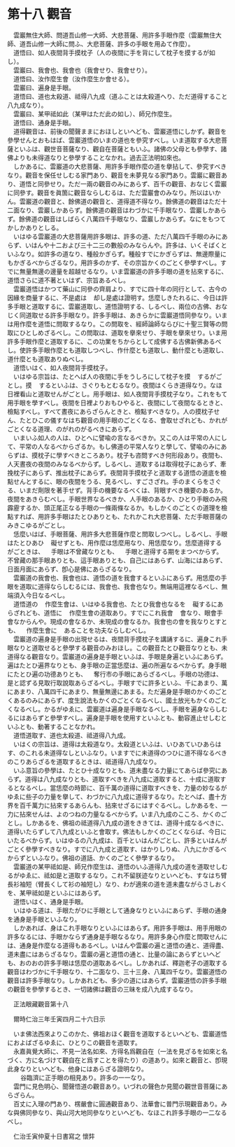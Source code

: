 # 第十八 觀音
　雲巖無住大師、問道吾山修一大師、大悲菩薩、用許多手眼作麼（雲巖無住大師、道吾山修一大師に問ふ、大悲菩薩、許多の手眼を用ゐて作麼）。  
　道悟曰、如人夜間背手摸枕子（人の夜間に手を背にして枕子を摸するが如し）。  
　雲巖曰、我會也、我會也（我會せり、我會せり）。  
　道悟曰、汝作麼生會（汝作麼生か會せる）。  
　雲巖曰、遍身是手眼。  
　道悟曰、道也太殺道、祗得八九成（道ふことは太殺道へり、ただ道得すること八九成なり）。  
　雲巖曰、某甲祗如此（某甲はただ此の如し）、師兄作麼生。  
　道悟曰、通身是手眼。  
　道得觀音は、前後の聞聲ままにおほしといへども、雲巖道悟にしかず。觀音を參學せんとおもはば、雲巖道悟のいまの道也を參究すべし。いま道取する大悲菩薩といふは、觀世音菩薩なり、觀自在菩薩ともいふ。諸佛の父母とも參學す、諸佛よりも未得道なりと參學することなかれ。過去正法明如來也。  
　しかあるに、雲巖道の大悲菩薩、用許多手眼作麼の道を擧拈して、參究すべきなり。觀音を保任せしむる家門あり、觀音を未夢見なる家門あり。雲巖に觀音あり、道悟と同參せり。ただ一兩の觀音のみにあらず、百千の觀音、おなじく雲巖に同參す。觀音を眞箇に觀音ならしむるは、ただ雲巖會のみなり。所以はいかん。雲巖道の觀音と、餘佛道の觀音と、道得道不得なり。餘佛道の觀音はただ十二面なり、雲巖しかあらず。餘佛道の觀音はわづかに千手眼なり、雲巖しかあらず。餘佛道の觀音はしばらく八萬四千手眼なり、雲巖しかあらず。なにをもつてかしかありとしる。  
　いはゆる雲巖道の大悲菩薩用許多眼は、許多の道、ただ八萬四千手眼のみにあらず、いはんや十二および三十二三の數般のみならんや。許多は、いくそばくといふなり。如許多の道なり、種般かぎらず。種般すでにかぎらずは、無邊際量にもかぎるべからざるなり。用許多のかず、その宗旨かくのごとく參學すべし。すでに無量無邊の邊量を超越せるなり。いま雲巖道の許多手眼の道を拈來するに、道悟さらに道不著といはず、宗旨あるべし。  
　雲巖道悟はかつて藥山に同參の齊肩より、すでに四十年の同行として、古今の因緣を商量するに、不是處は<img width="16" height="16" src="_cwm5E3j.png" border="0">却し是處は證明す。恁麼しきたれるに、今日は許多手眼と道取するに、雲巖道取し、道悟證明する、しるべし、兩位の古佛、おなじく同道取せる許多手眼なり。許多手眼は、あきらかに雲巖道悟同參なり。いまは用作麼を道悟に問取するなり。この問取を、經師論師ならびに十聖三賢等の問取にひとしめざるべし。この問取は、道取を擧來せり、手眼を擧來せり。いま用許多手眼作麼と道取するに、この功業をちからとして成佛する古佛新佛あるべし。使許多手眼作麼とも道取しつべし、作什麼とも道取し、動什麼とも道取し、道什麼とも道取ありぬべし。  
　道悟いはく、如人夜間背手摸枕子。  
　いはゆる宗旨は、たとへば人の夜間に手をうしろにして枕子を摸<img width="16" height="16" src="_cyTPLd6.png" border="0">するがごとし。摸<img width="16" height="16" src="_cyTPLd6.png" border="0">するといふは、さぐりもとむるなり。夜間はくらき道得なり。なほ日裡看山と道取せんがごとし。用手眼は、如人夜間背手摸枕子なり。これをもて用手眼を學すべし。夜間を日裡よりおもひやると、夜間にして夜間なるときと、檢點すべし。すべて晝夜にあらざらんときと、檢點すべきなり。人の摸枕子せん、たとひこの儀すなはち觀音の用手眼のごとくなる、會取せざれども、かれがごとくなる道理、のがれのがるべきにあらず。  
　いまいふ如人の人は、ひとへに譬喩の言なるべきか。又この人は平常の人にして、平常の人なるべからざるか。もし佛道の平常人なりと學して、譬喩のみにあらずは、摸枕子に學すべきところあり。枕子も咨問すべき何形段あり。夜間も、人天晝夜の夜間のみなるべからず。しるべし、道取するは取得枕子にあらず、牽挽枕子にあらず、推出枕子にあらず。夜間背手摸枕子と道取する道悟の道底を檢點せんとするに、眼の夜間をうる、見るべし、すごさざれ。手のまくらをさぐる、いまだ劑限を著手せず。背手の機要なるべくは、背眼すべき機要のあるか。夜間をあきらむべし。手眼世界なるべきか、人手眼のあるか、ひとり手眼のみ飛霹靂するか、頭正尾正なる手眼の一條兩條なるか。もしかくのごとくの道理を檢點すれば、用許多手眼はたとひありとも、たれかこれ大悲菩薩、ただ手眼菩薩のみきこゆるがごとし。  
　恁麼いはば、手眼菩薩、用許多大悲菩薩作麼と問取しつべし。しるべし、手眼はたとひあひ<img width="16" height="16" src="_cjwg2Qa.png" border="0">礙せずとも、用作麼は恁麼用なり、用恁麼なり。恁麼道得するがごときは、<img width="16" height="16" src="_chK5pJF.png" border="0">手眼は不曾藏なりとも、<img width="16" height="16" src="_chK5pJF.png" border="0">手眼と道得する期をまつべからず。不曾藏の那手眼ありとも、這手眼ありとも、自己にはあらず、山海にはあらず、日面月面にあらず、卽心是佛にあらざるなり。  
　雲巖道の我會也、我會也は、道悟の道を我會するといふにあらず。用恁麼の手眼を道取に道得ならしむるには、我會也、我會也なり。無端用這裡なるべし、無端須入今日なるべし。  
　道悟道の<img width="16" height="16" src="_cfMK3Qe.png" border="0">作麼生會は、いはゆる我會也、たとひ我會也なるを<img width="16" height="16" src="_cjwg2Qa.png" border="0">礙するにあらざれども、道悟に<img width="16" height="16" src="_cfMK3Qe.png" border="0">作麼生會の道取あり。すでにこれ我會<img width="16" height="16" src="_cfMK3Qe.png" border="0">會なり、眼會手會なからんや。現成の會なるか、未現成の會なるか。我會也の會を我なりとすとも、<img width="16" height="16" src="_cfMK3Qe.png" border="0">作麼生會に<img width="16" height="16" src="_cfMK3Qe.png" border="0">あることを功夫ならしむべし。  
　雲巖道の遍身是手眼の出現せるは、夜間背手摸枕子を講誦するに、遍身これ手眼なりと道取せると參學する觀音のみおほし。この觀音たとひ觀音なりとも、未道得なる觀音なり。雲巖道の遍身是手眼といふは、手眼是身遍といふにあらず。遍はたとひ遍界なりとも、身手眼の正當恁麼は、遍の所遍なるべからず。身手眼にたとひ遍の功德ありとも、<img width="16" height="16" src="_cI9ZCGZ.png" border="0">奪行市の手眼にあらざるべし。手眼の功德は、是と認ずる見取行取說取あらざるべし。手眼すでに許多といふ、千にあまり、萬にあまり、八萬四千にあまり、無量無邊にあまる。ただ遍身是手眼のかくのごとくあるのみにあらず、度生說法もかくのごとくなるべし、國土放光もかくのごとくなるべし。かるがゆゑに、雲巖道は遍身是手眼なるべし、手眼を遍身ならしむるにはあらずと參學すべし。遍身是手眼を使用すといふとも、動容進止せしむといふとも、動著することなかれ。  
　道悟道取す、道也太殺道、祗道得八九成。  
　いはくの宗旨は、道得は太殺道なり。太殺道といふは、いひあていひあらはす、のこれる未道得なしといふなり。いますでに未道得のつひに道不得なるべきのこりあらざるを道取するときは、祗道得八九成なり。  
　いふ意旨の參學は、たとひ十成なりとも、道未盡なる力量にてあらば參究にあらず。道得は八九成なりとも、道取すべきを八九成に道取すると、十成に道取するとなるべし。當恁麼の時節に、百千萬の道得に道取すべきを、力量の妙なるがゆゑに些子の力量を擧して、わづかに八九成に道得するなり。たとへば、盡十方界を百千萬力に拈來するあらんも、拈來せざるにはすぐるべし。しかあるを、一力に拈來せんは、よのつねの力量なるべからず。いま八九成のこころ、かくのごとし。しかあるを、佛祖の祗道得八九成の道をききては、道得十成なるべきに、道得いたらずして八九成といふと會取す。佛法もしかくのごとくならば、今日にいたるべからず。いはゆるの八九成は、百千といはんがごとし、許多といはんがごとく參學すべきなり。すでに八九成と道取す、はかりしりぬ、八九にかぎるべからずといふなり。佛祖の道話、かくのごとく參學するなり。  
　雲巖道の某甲祗如是、師兄作麼生は、道悟のいふ道得八九成の道を道取せしむるがゆゑに、祗如是と道取するなり。これ不留朕迹なりといへども、すなはち臂長衫袖短（臂長くして衫の袖短し）なり、わが適來の道を道未盡ながらさしおくを、某甲祗如是といふにはあらず。  
　道悟いはく、通身是手眼。  
　いはゆる道は、手眼たがひに手眼として通身なりといふにあらず、手眼の通身を通身是手眼といふなり。  
　しかあれば、身はこれ手眼なりといふにはあらず。用許多手眼は、用手用眼の許多なるには、手眼かならず通身是手眼なるなり。用許多身心作麼と問取せんには、通身是作麼なる道得もあるべし。いはんや雲巖の遍と道悟の通と、道得盡、道未盡にはあらざるなり。雲巖の遍と道悟の通と、比量の論にあらずといへども、おのおの許多手眼は恁麼の道取あるべし。しかあれば、釋迦老子の道取する觀音はわづかに千手眼なり、十二面なり、三十三身、八萬四千なり。雲巖道悟の觀音は許多手眼なり。しかあれども、多少の道にはあらず。雲巖道悟の許多手眼の觀音を參學するとき、一切諸佛は觀音の三昧を成八九成するなり。  
  
　正法眼藏觀音第十八  
  
　爾時仁治三年壬寅四月二十六日示  
  
　いま佛法西來よりこのかた、佛祖おほく觀音を道取するといへども、雲巖道悟におよばざるゆゑに、ひとりこの觀音を道取す。  
　永嘉眞覺大師に、不見一法名如來、方得名爲觀自在（一法を見ざるを如來と名づく、方に名づけて觀自在と爲すことを得たり）の道あり。如來と觀音と、卽現此身なりといへども、他身にはあらざる證明なり。  
　<img width="16" height="16" src="_cJP7RJ-.png" border="0">谷臨濟に正手眼の相見あり。許多の一一なり。  
　雲門に見色明心、聞聲悟道の觀音あり。いづれの聲色か見聞の觀世音菩薩にあらざらん。  
　百丈に入理の門あり、楞嚴會に圓通觀音あり、法華會に普門示現觀音あり。みな與佛同參なり、與山河大地同參なりといへども、なほこれ許多手眼の一二なるべし。  
  
　仁治壬寅仲夏十日書寫之 懷弉